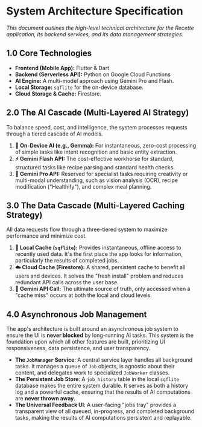 # **System Architecture Specification**

*This document outlines the high-level technical architecture for the Recette application, its backend services, and its data management strategies.*

## **1.0 Core Technologies**

* **Frontend (Mobile App):** Flutter & Dart
* **Backend (Serverless API):** Python on Google Cloud Functions
* **AI Engine:** A multi-model approach using Gemini Pro and Flash.
* **Local Storage:** `sqflite` for the on-device database.
* **Cloud Storage & Cache:** Firestore.

## **2.0 The AI Cascade (Multi-Layered AI Strategy)**

To balance speed, cost, and intelligence, the system processes requests through a tiered cascade of AI models.

1.  **📱 On-Device AI (e.g., Gemma):** For instantaneous, zero-cost processing of simple tasks like intent recognition and basic entity extraction.
2.  **⚡ Gemini Flash API:** The cost-effective workhorse for standard, structured tasks like recipe parsing and standard health checks.
3.  **💎 Gemini Pro API:** Reserved for specialist tasks requiring creativity or multi-modal understanding, such as vision analysis (OCR), recipe modification ("Healthify"), and complex meal planning.

## **3.0 The Data Cascade (Multi-Layered Caching Strategy)**

All data requests flow through a three-tiered system to maximize performance and minimize cost.

1.  **📍 Local Cache (`sqflite`):** Provides instantaneous, offline access to recently used data. It's the first place the app looks for information, particularly the results of completed jobs.
2.  **☁️ Cloud Cache (Firestore):** A shared, persistent cache to benefit all users and devices. It solves the "fresh install" problem and reduces redundant API calls across the user base.
3.  **🧠 Gemini API Call:** The ultimate source of truth, only accessed when a "cache miss" occurs at both the local and cloud levels.

## **4.0 Asynchronous Job Management**

The app's architecture is built around an asynchronous job system to ensure the UI is **never blocked** by long-running AI tasks. This system is the foundation upon which all other features are built, prioritizing UI responsiveness, data persistence, and user transparency.

* **The `JobManager` Service**: A central service layer handles all background tasks. It manages a queue of `Job` objects, is agnostic about their content, and delegates work to specialized `JobWorker` classes.
* **The Persistent Job Store**: A `job_history` table in the local `sqflite` database makes the entire system durable. It serves as both a history log and a powerful cache, ensuring that the results of AI computations are **never thrown away**.
* **The Universal Feedback UI**: A user-facing "jobs tray" provides a transparent view of all queued, in-progress, and completed background tasks, making the results of AI computations persistent and replayable.